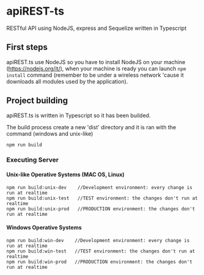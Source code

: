 # apiREST-ts
RESTful API using NodeJS, express and Sequelize written in Typescript

## First steps
apiREST.ts use NodeJS so you have to install NodeJS on your machine (https://nodejs.org/it/), when your machine is ready you can launch ```npm install``` command (remember to be under a wireless network 'cause it downloads all modules used by the application).

## Project building
apiREST.ts is written in Typescript so it has been builded.

The build process create a new 'dist' directory and it is ran with the command (windows and unix-like)
```
npm run build
```

### Executing Server
#### Unix-like Operative Systems (MAC OS, Linux)
```
npm run build:unix-dev    //Development environment: every change is run at realtime
npm run build:unix-test   //TEST environment: the changes don't run at realtime
npm run build:unix-prod   //PRODUCTION environment: the changes don't run at realtime
```

#### Windows Operative Systems
```
npm run build:win-dev    //Development environment: every change is run at realtime
npm run build:win-test   //TEST environment: the changes don't run at realtime
npm run build:win-prod   //PRODUCTION environment: the changes don't run at realtime
```